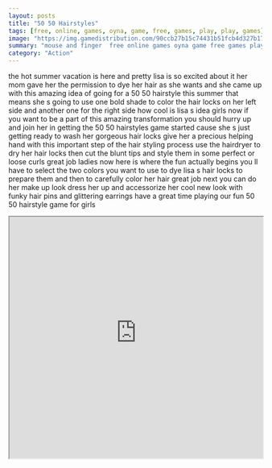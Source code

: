 ```yaml
---
layout: posts
title: "50 50 Hairstyles"
tags: [free, online, games, oyna, game, free, games, play, play, games]
image: "https://img.gamedistribution.com/90ccb27b15c74431b51fcb4d327b1747.jpg"
summary: "mouse and finger  free online games oyna game free games play play games"
category: "Action"
---
```


the hot summer vacation is here and pretty lisa is so excited about it her mom gave her the permission to dye her hair as she wants and she came up with this amazing idea of going for a 50 50 hairstyle this summer that means she s going to use one bold shade to color the hair locks on her left side and another one for the right side how cool is lisa s idea girls now if you want to be a part of this amazing transformation you should hurry up and join her in getting the 50 50 hairstyles game started cause she s just getting ready to wash her gorgeous hair locks give her a precious helping hand with this important step of the hair styling process use the hairdryer to dry her hair locks then cut the blunt tips and style them in some perfect or loose curls great job ladies now here is where the fun actually begins you ll have to select the two colors you want to use to dye lisa s hair locks to prepare them and then to carefully color her hair great job next you can do her make up look dress her up and accessorize her cool new look with funky hair pins and glittering earrings have a great time playing our fun 50 50 hairstyle game for girls

<iframe width="100%" height="480px;" src="https://html5.gamedistribution.com/90ccb27b15c74431b51fcb4d327b1747/"></iframe>